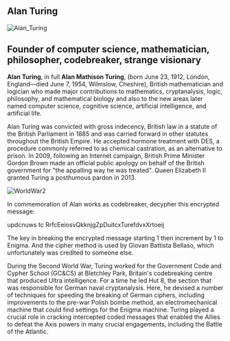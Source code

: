 ## Alan Turing

![Alan_Turing](https://upload.wikimedia.org/wikipedia/commons/thumb/a/a1/Alan_Turing_Aged_16.jpg/440px-Alan_Turing_Aged_16.jpg)

## Founder of computer science, mathematician, philosopher, codebreaker, strange visionary

**Alan Turing**, in full **Alan Mathison Turing**, (born June 23, 1912, London, England—died June 7, 1954, Wilmslow, Cheshire), British mathematician and logician who made major contributions to mathematics, cryptanalysis, logic, philosophy, and mathematical biology and also to the new areas later named computer science, cognitive science, artificial intelligence, and artificial life.

Alan Turing was convicted with gross indecency, British law in a statute of the British Parliament in 1885 and was carried forward in other statutes throughout the British Empire. He accepted hormone treatment with DES, a procedure commonly referred to as chemical castration, as an alternative to prison. In 2009, following an Internet campaign, British Prime Minister Gordon Brown made an official public apology on behalf of the British government for "the appalling way he was treated". Queen Elizabeth II granted Turing a posthumous pardon in 2013.


![WorldWar2](https://hips.hearstapps.com/hmg-prod.s3.amazonaws.com/images/worldwarii-1637679573.png)


In commemoration of Alan works as codebreaker, decypher this encrypted message:

updcnuws tc RrfcEeiosvQkknjgZpDuitcxTurefdvxXrtoeij

The key in breaking the encrypted message starting 1 then increment by 1 to Enigma. And the cipher method is used by Giovan Battista Bellaso, which unfortunately was credited to someone else.


During the Second World War, Turing worked for the Government Code and Cypher School (GC&CS) at Bletchley Park, Britain's codebreaking centre that produced Ultra intelligence. For a time he led Hut 8, the section that was responsible for German naval cryptanalysis. Here, he devised a number of techniques for speeding the breaking of German ciphers, including improvements to the pre-war Polish bombe method, an electromechanical machine that could find settings for the Enigma machine. Turing played a crucial role in cracking intercepted coded messages that enabled the Allies to defeat the Axis powers in many crucial engagements, including the Battle of the Atlantic.
